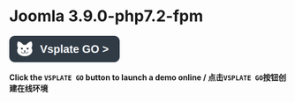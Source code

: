 # Joomla 3.9.0-php7.2-fpm

<a href="https://www.vsplate.com/?docker-compose=https://github.com/vsplate/dcenvs/joomla/3.9.0-php7.2-fpm"><img alt="VSPLATE GO" src="https://raw.githubusercontent.com/vsplate/images/master/vsgo_btn.png" width="200px"></a>

**Click the `VSPLATE GO` button to launch a demo online / 点击`VSPLATE GO`按钮创建在线环境**